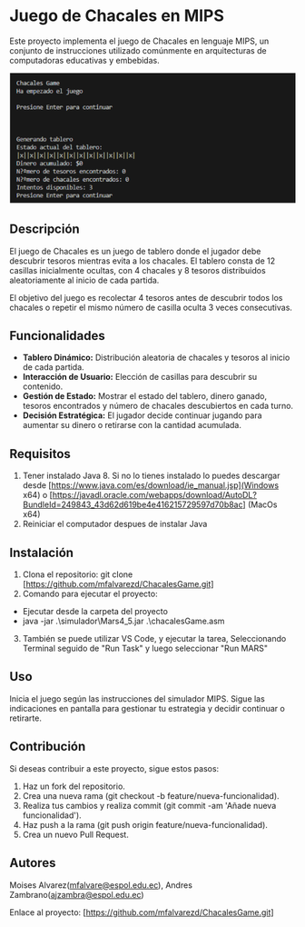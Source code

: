 # Juego de Chacales en MIPS

Este proyecto implementa el juego de Chacales en lenguaje MIPS, un conjunto de instrucciones utilizado comúnmente en arquitecturas de computadoras educativas y embebidas.

![Screenshot](imagenes\screenshot.png)

## Descripción

El juego de Chacales es un juego de tablero donde el jugador debe descubrir tesoros mientras evita a los chacales. El tablero consta de 12 casillas inicialmente ocultas, con 4 chacales y 8 tesoros distribuidos aleatoriamente al inicio de cada partida.

El objetivo del juego es recolectar 4 tesoros antes de descubrir todos los chacales o repetir el mismo número de casilla oculta 3 veces consecutivas.

## Funcionalidades

- **Tablero Dinámico:** Distribución aleatoria de chacales y tesoros al inicio de cada partida.
- **Interacción de Usuario:** Elección de casillas para descubrir su contenido.
- **Gestión de Estado:** Mostrar el estado del tablero, dinero ganado, tesoros encontrados y número de chacales descubiertos en cada turno.
- **Decisión Estratégica:** El jugador decide continuar jugando para aumentar su dinero o retirarse con la cantidad acumulada.

## Requisitos
1. Tener instalado Java 8. Si no lo tienes instalado lo puedes descargar desde [https://www.java.com/es/download/ie_manual.jsp](Windows x64) o [https://javadl.oracle.com/webapps/download/AutoDL?BundleId=249843_43d62d619be4e416215729597d70b8ac] (MacOs x64)
2. Reiniciar el computador despues de instalar Java


## Instalación

1. Clona el repositorio:
   git clone [https://github.com/mfalvarezd/ChacalesGame.git]
2. Comando para ejecutar el proyecto: 
* Ejecutar desde la carpeta del proyecto
* java -jar .\simulador\Mars4_5.jar .\chacalesGame.asm
3. También se puede utilizar VS Code, y ejecutar la tarea, Seleccionando Terminal seguido de "Run Task" y luego seleccionar "Run MARS"
## Uso

Inicia el juego según las instrucciones del simulador MIPS.
Sigue las indicaciones en pantalla para gestionar tu estrategia y decidir continuar o retirarte.
## Contribución
Si deseas contribuir a este proyecto, sigue estos pasos:

1. Haz un fork del repositorio.
2. Crea una nueva rama (git checkout -b feature/nueva-funcionalidad).
3. Realiza tus cambios y realiza commit (git commit -am 'Añade nueva funcionalidad').
4. Haz push a la rama (git push origin feature/nueva-funcionalidad).
5. Crea un nuevo Pull Request.


## Autores
Moises Alvarez(mfalvare@espol.edu.ec), Andres Zambrano(ajzambra@espol.edu.ec)

Enlace al proyecto: [https://github.com/mfalvarezd/ChacalesGame.git]
